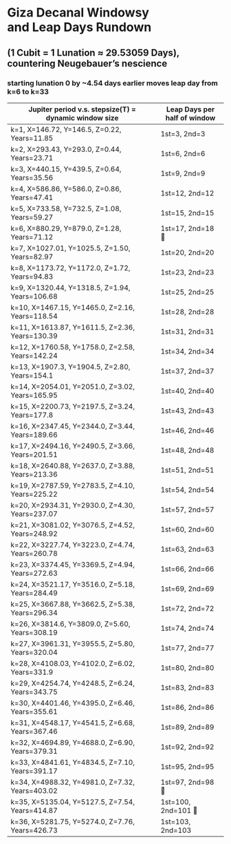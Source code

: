# Giza Decanal Windowsy<br>and Leap Days Rundown

## (1 Cubit = 1 Lunation ≈ 29.53059 Days),<br>countering Neugebauer’s nescience
### starting lunation 0 by ~4.54 days earlier moves leap day from k=6 to k=33
|Jupiter period v.s. stepsize(T) =<br>dynamic window size | Leap Days per<br>half of window |
|--------|-----------|
| k=1, X=146.72, Y=146.5, Z=0.22, Years=11.85 | 1st=3, 2nd=3 |
| k=2, X=293.43, Y=293.0, Z=0.44, Years=23.71 | 1st=6, 2nd=6 |
| k=3, X=440.15, Y=439.5, Z=0.64, Years=35.56 | 1st=9, 2nd=9 |
| k=4, X=586.86, Y=586.0, Z=0.86, Years=47.41 | 1st=12, 2nd=12 |
| k=5, X=733.58, Y=732.5, Z=1.08, Years=59.27 | 1st=15, 2nd=15 |
| k=6, X=880.29, Y=879.0, Z=1.28, Years=71.12 | 1st=17, 2nd=18 🙂 |
| k=7, X=1027.01, Y=1025.5, Z=1.50, Years=82.97 | 1st=20, 2nd=20 |
| k=8, X=1173.72, Y=1172.0, Z=1.72, Years=94.83 | 1st=23, 2nd=23 |
| k=9, X=1320.44, Y=1318.5, Z=1.94, Years=106.68 | 1st=25, 2nd=25 |
| k=10, X=1467.15, Y=1465.0, Z=2.16, Years=118.54 | 1st=28, 2nd=28 |
| k=11, X=1613.87, Y=1611.5, Z=2.36, Years=130.39 | 1st=31, 2nd=31 |
| k=12, X=1760.58, Y=1758.0, Z=2.58, Years=142.24 | 1st=34, 2nd=34 |
| k=13, X=1907.3, Y=1904.5, Z=2.80, Years=154.1 | 1st=37, 2nd=37 |
| k=14, X=2054.01, Y=2051.0, Z=3.02, Years=165.95 | 1st=40, 2nd=40 |
| k=15, X=2200.73, Y=2197.5, Z=3.24, Years=177.8 | 1st=43, 2nd=43 |
| k=16, X=2347.45, Y=2344.0, Z=3.44, Years=189.66 | 1st=46, 2nd=46 |
| k=17, X=2494.16, Y=2490.5, Z=3.66, Years=201.51 | 1st=48, 2nd=48 |
| k=18, X=2640.88, Y=2637.0, Z=3.88, Years=213.36 | 1st=51, 2nd=51 |
| k=19, X=2787.59, Y=2783.5, Z=4.10, Years=225.22 | 1st=54, 2nd=54 |
| k=20, X=2934.31, Y=2930.0, Z=4.30, Years=237.07 | 1st=57, 2nd=57 |
| k=21, X=3081.02, Y=3076.5, Z=4.52, Years=248.92 | 1st=60, 2nd=60 |
| k=22, X=3227.74, Y=3223.0, Z=4.74, Years=260.78 | 1st=63, 2nd=63 |
| k=23, X=3374.45, Y=3369.5, Z=4.94, Years=272.63 | 1st=66, 2nd=66 |
| k=24, X=3521.17, Y=3516.0, Z=5.18, Years=284.49 | 1st=69, 2nd=69 |
| k=25, X=3667.88, Y=3662.5, Z=5.38, Years=296.34 | 1st=72, 2nd=72 |
| k=26, X=3814.6, Y=3809.0, Z=5.60, Years=308.19 | 1st=74, 2nd=74 |
| k=27, X=3961.31, Y=3955.5, Z=5.80, Years=320.04 | 1st=77, 2nd=77 |
| k=28, X=4108.03, Y=4102.0, Z=6.02, Years=331.9 | 1st=80, 2nd=80 |
| k=29, X=4254.74, Y=4248.5, Z=6.24, Years=343.75 | 1st=83, 2nd=83 |
| k=30, X=4401.46, Y=4395.0, Z=6.46, Years=355.61 | 1st=86, 2nd=86 |
| k=31, X=4548.17, Y=4541.5, Z=6.68, Years=367.46 | 1st=89, 2nd=89 |
| k=32, X=4694.89, Y=4688.0, Z=6.90, Years=379.31 | 1st=92, 2nd=92 |
| k=33, X=4841.61, Y=4834.5, Z=7.10, Years=391.17 | 1st=95, 2nd=95 |
| k=34, X=4988.32, Y=4981.0, Z=7.32, Years=403.02 | 1st=97, 2nd=98 🙂 |
| k=35, X=5135.04, Y=5127.5, Z=7.54, Years=414.87 | 1st=100, 2nd=101 🙂 |
| k=36, X=5281.75, Y=5274.0, Z=7.76, Years=426.73 | 1st=103, 2nd=103 
